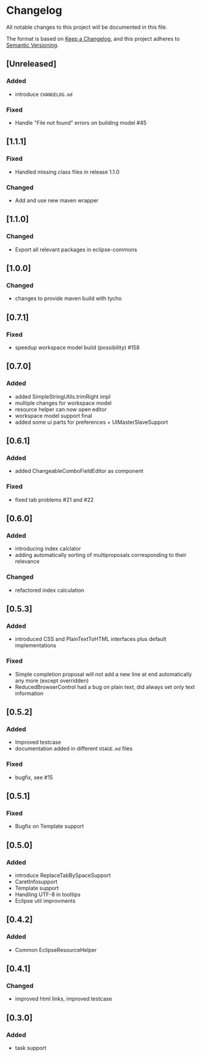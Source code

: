 # Changelog

All notable changes to this project will be documented in this file.

The format is based on [Keep a Changelog](https://keepachangelog.com/en/1.0.0/),
and this project adheres to [Semantic Versioning](https://semver.org/spec/v2.0.0.html).

## [Unreleased]

### Added 
- introduce `CHANGELOG.md`

### Fixed
- Handle "File not found" errors on building model #45

## [1.1.1]

### Fixed 
- Handled missing class files in release 1.1.0

### Changed
- Add and use new maven wrapper

## [1.1.0]

### Changed
- Export all relevant packages in eclipse-commons

## [1.0.0]

### Changed 
- changes to provide maven build with tycho

## [0.7.1]

### Fixed 
- speedup workspace model build (possibility) #158

## [0.7.0]

### Added
- added SimpleStringUtils.trimRight impl
- multiple changes for workspace model
- resource helper can now open editor
- workspace model support final
- added some ui parts for preferences + UIMasterSlaveSupport

## [0.6.1]

### Added
- added ChangeableComboFieldEditor as component
 
### Fixed 
- fixed tab problems #21 and #22

## [0.6.0]
 
### Added
-  introducing index calclator
- adding automatically sorting of multiproposals
  corresponding to their relevance
  
### Changed
- refactored index calculation

## [0.5.3]

### Added
- introduced CSS and PlainTextToHTML interfaces plus default implementations

### Fixed
- Simple completion proposal will not add a new line at end automatically any more (except overridden)
- ReducedBrowserControl had a bug on plain text, did always set only text information

## [0.5.2]

### Added
- Improved testcase
- documentation added in different `USAGE.md` files

### Fixed
- bugfix, see #15

## [0.5.1]

### Fixed
- Bugfix on Template support

## [0.5.0]

### Added
- introduce ReplaceTabBySpaceSupport
- CaretInfosupport
- Template support
- Handling UTF-8 in tooltips
- Eclipse util improvments

## [0.4.2]

### Added
- Common EclipseResourceHelper

## [0.4.1]

### Changed
- improved html links, improved testcase

## [0.3.0]

### Added
- task support

